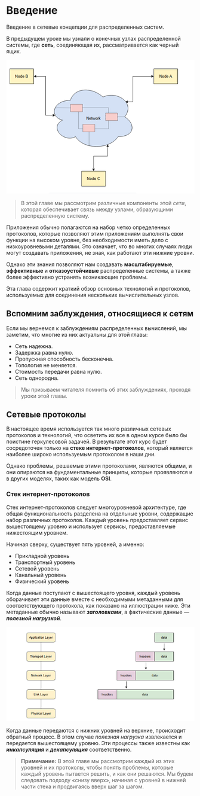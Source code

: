 
# **Введение**

Введение в сетевые концепции для распределенных систем.

В предыдущем уроке мы узнали о конечных узлах распределенной системы, где **сеть**, соединяющая их, рассматривается как черный ящик.

![img.png](img/img.png)

> В этой главе мы рассмотрим различные компоненты этой *сети*, которая обеспечивает связь между узлами, образующими распределенную систему.

Приложения обычно полагаются на набор четко определенных протоколов, которые позволяют этим приложениям выполнять свои функции на высоком уровне, без необходимости иметь дело с низкоуровневыми деталями. Это означает, что во многих случаях люди могут создавать приложения, не зная, как работают эти нижние уровни.

Однако эти знания позволяют нам создавать **масштабируемые**, **эффективные** и **отказоустойчивые** распределенные системы, а также более эффективно устранять возникающие проблемы.

Эта глава содержит краткий обзор основных технологий и протоколов, используемых для соединения нескольких вычислительных узлов.

## **Вспомним заблуждения, относящиеся к сетям**

Если мы вернемся к заблуждениям распределенных вычислений, мы заметим, что многие из них актуальны для этой главы:

*   Сеть надежна.
*   Задержка равна нулю.
*   Пропускная способность бесконечна.
*   Топология не меняется.
*   Стоимость передачи равна нулю.
*   Сеть однородна.

> Мы призываем читателя помнить об этих заблуждениях, проходя уроки этой главы.

## **Сетевые протоколы**

В настоящее время используется так много различных сетевых протоколов и технологий, что осветить их все в одном курсе было бы поистине геркулесовой задачей. В результате этот курс будет сосредоточен только на **стеке интернет-протоколов**, который является наиболее широко используемым протоколом в наши дни.

Однако проблемы, решаемые этими протоколами, являются общими, и они опираются на фундаментальные принципы, которые проявляются и в других моделях, таких как модель **OSI**.

### **Стек интернет-протоколов**

Стек интернет-протоколов следует многоуровневой архитектуре, где общая функциональность разделена на отдельные уровни, содержащие набор различных протоколов. Каждый уровень предоставляет сервис вышестоящему уровню и использует сервисы, предоставляемые нижестоящим уровнем.

Начиная сверху, существует пять уровней, а именно:

*   Прикладной уровень
*   Транспортный уровень
*   Сетевой уровень
*   Канальный уровень
*   Физический уровень

Когда данные поступают с вышестоящего уровня, каждый уровень оборачивает эти данные вместе с необходимыми метаданными для соответствующего протокола, как показано на иллюстрации ниже. Эти метаданные обычно называют ***заголовками***, а фактические данные — ***полезной нагрузкой***.

![img_1.png](img/img_1.png)

Когда данные передаются с нижних уровней на верхние, происходит обратный процесс. В этом случае *полезная нагрузка* извлекается и передается вышестоящему уровню. Эти процессы также известны как ***инкапсуляция*** и ***декапсуляция*** соответственно.

> **Примечание:** В этой главе мы рассмотрим каждый из этих уровней и их протоколы, чтобы понять проблемы, которые каждый уровень пытается решить, и как они решаются. Мы будем следовать подходу «снизу вверх», начиная с уровней в нижней части стека и продвигаясь вверх шаг за шагом.
